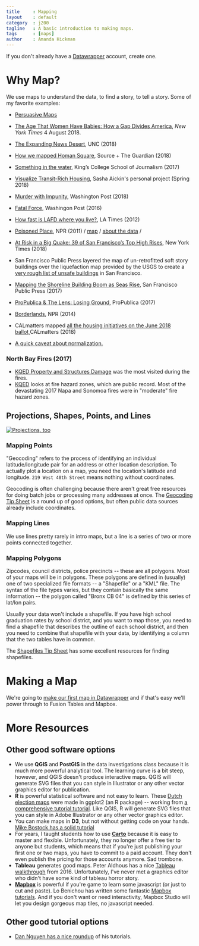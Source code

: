 ```yaml
---
title     : Mapping
layout    : default
category  : j200
tagline   : A basic introduction to making maps.
tags      : [maps]
author    : Amanda Hickman
---
```



If you don't already have a [Datawrapper](https://www.datawrapper.de/) account, create one.

# Why Map?

We use maps to understand the data, to find a story, to tell a story. Some of my favorite examples:

* [Persuasive Maps](https://persuasivemaps.library.cornell.edu/)

* [The Age That Women Have Babies: How a Gap Divides America](https://www.nytimes.com/interactive/2018/08/04/upshot/up-birth-age-gap.html), *New York Times* 4 August 2018.
* [The Expanding News Desert](http://www.usnewsdeserts.com/), UNC (2018)
* [How we mapped Homan Square](https://source.opennews.org/articles/how-we-made-homan-square-portrait/), Source + The Guardian  (2018)
* [Something in the water](https://signalhfx.ca/deadly-water/), King’s College School of Journalism (2017)
* [Visualize Transit-Rich Housing](https://transitrichhousing.org/), Sasha Aickin's personal project (Spring 2018)
* [Murder with Impunity](https://www.washingtonpost.com/graphics/2018/investigations/unsolved-homicide-database/?utm_term=.e4a4e1dd6d60), Washington Post (2018)
* [Fatal Force](https://www.washingtonpost.com/graphics/national/police-shootings-2016), Washingon Post (2016)
* [How fast is LAFD where you live?](http://graphics.latimes.com/how-fast-is-lafd/#10/33.9661/-118.6201), LA Times (2012)
* [Poisoned Place](https://www.npr.org/series/142000896/poisoned-places-toxic-air-neglected-communities), NPR (2011) / [map](https://www.npr.org/news/graphics/2011/10/toxic-air/#4.00/39.00/-84.00) / [about the data](https://www.npr.org/2011/11/07/142024951/poisoned-places-about-the-data) /
* [At Risk in a Big Quake: 39 of San Francisco’s Top High Rises](https://www.nytimes.com/2018/06/14/us/california-earthquakes-high-rises.html), New York Times (2018)
* San Francisco Public Press layered the map of un-retrofitted soft story buildings over the liquefaction map provided by the USGS to create a [very rough list of unsafe buildings](https://sfpublicpress.org/softstorylist) in San Francisco.
*  [Mapping the Shoreline Building Boom as Seas Rise](https://sfpublicpress.org/news/searise/2017-04/mapping-the-shoreline-building-boom-as-seas-rise), San Francisco Public Press (2017)
* [ProPublica &amp; The Lens: Losing Ground](http://projects.propublica.org/louisiana/), ProPublica (2017)
* [Borderlands](http://apps.npr.org/borderland/#_/about), NPR (2014)
* CALmatters mapped [all the housing initiatives on the June 2018 ballot](https://calmatters.org/articles/map-how-we-voted-on-housing-issues-up-and-down-the-state/)¸CALmatters (2018)
* [A quick caveat about normalization.](https://xkcd.com/1138/)

### North Bay Fires (2017)
* [KQED Property and Structures Damage](http://ww2.kqed.org/news/2017/10/19/map-cal-fire-maps-homes-damaged-or-destroyed-in-north-bay-fires/) was the most visited during the fires.
* [KQED](https://ww2.kqed.org/science/2017/10/31/map-see-if-you-live-in-a-high-risk-fire-zone-and-what-that-means/) looks at fire hazard zones, which are public record. Most of the devastating 2017 Napa and Sonomoa fires were in "moderate" fire hazard zones.


## Projections, Shapes, Points, and Lines

[![Projections, too](https://imgs.xkcd.com/comics/map_projections.png)](https://xkcd.com/977/)

### Mapping Points
"Geocoding" refers to the process of identifying an individual latitude/longitude pair for an address or other location description. To actually plot a location on a map, you need the location's latitude and longitude. `219 West 40th Street` means nothing without coordinates.

Geocoding is often challenging because there aren't great free resources for doing batch jobs or processing many addresses at once. The [Geocoding Tip Sheet](https://github.com/amandabee/cunyjdata/wiki/Tip-Sheet:-Geocoding) is a round up of good options, but often public data sources already include coordinates.

### Mapping Lines
We use lines pretty rarely in intro maps, but a line is  a series of two or more points connected together.

### Mapping Polygons
Zipcodes, council districts, police precincts -- these are all polygons. Most of your maps will be in polygons. These polygons are defined in (usually) one of two specialized file formats -- a "Shapefile" or a "KML" file. The syntax of the file types varies, but they contain basically the same information -- the polygon called "Bronx CB 04" is defined by this series of lat/lon pairs.

Usually your data won't include a shapefile. If you have high school graduation rates by school district, and you want to map those, you need to find a shapefile that describes the outline of each school district, and then you need to combine that shapefile with your data, by identifying a column that the two tables have in common.

The [Shapefiles Tip Sheet](https://github.com/amandabee/cunyjdata/wiki/Where-to-Find-Shapefiles) has some excellent resources for finding shapefiles.

# Making a Map

We're going to [make our first map in Datawrapper](maps_handson.md) and if that's easy we'll power through to Fusion Tables and Mapbox.

# More Resources

## Other good software options

* We use **QGIS** and **PostGIS** in the data investigations class because it is much more powerful analytical tool. The learning curve is a bit steep, however, and QGIS doesn't produce  interactive maps. QGIS will generate SVG files that you can style in Illustrator or any other vector graphics editor for publication.
* **R** is powerful statistical software and not easy to learn. These [Dutch election maps](https://multimedia.tijd.be/2018/verkiezingen2018/) were made in ggplot2 (an R package) -- working from [a comprehensive tutorial tutorial](https://timogrossenbacher.ch/2016/12/beautiful-thematic-maps-with-ggplot2-only/#more-intuitive-legend). Like QGIS, R will generate SVG files that you can style in Adobe Illustrator or any other vector graphics editor.
* You can make maps in **D3**, but not without getting code on your hands. [Mike Bostock has a solid tutorial](https://medium.com/@mbostock/command-line-cartography-part-1-897aa8f8ca2c)
* For years, I taught students how to use **[Carto](https://carto.com/)** because it is easy to master and flexible. Unfortunately, they no longer offer a free tier to anyone but students, which means that if you're just publishing your first one or two maps, you have to commit to a paid account. They don't even publish the pricing for those accounts anymore. Sad trombone.
* **Tableau** generates good maps. Peter Aldhous has a nice [Tableau walkthrough](http://paldhous.github.io/ucb/2016/intro-data/week4.html) from 2016. Unfortunately, I've never met a graphics editor who didn't have some kind of tableau horror story.
* **[Mapbox](https://www.mapbox.com/)** is powerful if you're game to learn some javascript (or just to cut and paste). Lo Benichou has written some fantastic [Mapbox tutorials](https://www.mapbox.com/help/tutorials/). And if you don't want or need interactivity, Mapbox Studio will let you design gorgeous map tiles, no javascript needed.

## Other good tutorial options
* [Dan Nguyen has a nice roundup](http://www.padjo.org/tutorials/#mapping) of his tutorials.
